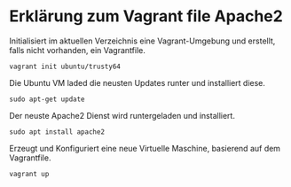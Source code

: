 # Erklärung zum Vagrant file Apache2

Initialisiert im aktuellen Verzeichnis eine Vagrant-Umgebung und erstellt, falls nicht vorhanden, ein Vagrantfile.
```
vagrant init ubuntu/trusty64
```

Die Ubuntu VM laded die neusten Updates runter und installiert diese.
```
sudo apt-get update
```

Der neuste Apache2 Dienst wird runtergeladen und installiert.
```
sudo apt install apache2
```

Erzeugt und Konfiguriert eine neue Virtuelle Maschine, basierend auf dem Vagrantfile.
```
vagrant up
```

